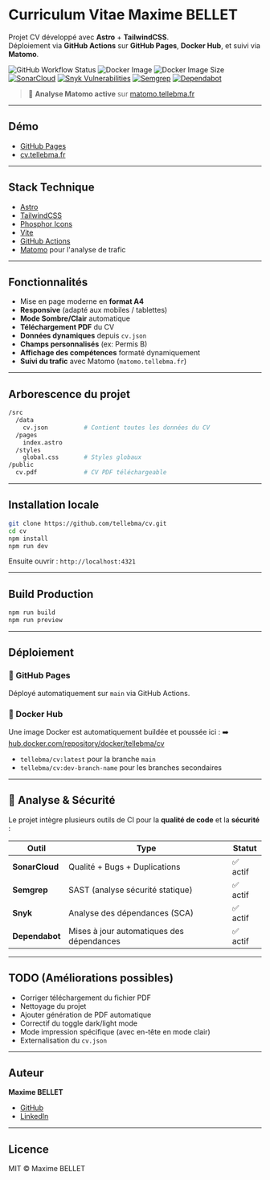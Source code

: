 # Curriculum Vitae Maxime BELLET

Projet CV développé avec **Astro** + **TailwindCSS**.  
Déploiement via **GitHub Actions** sur **GitHub Pages**, **Docker Hub**, et suivi via **Matomo**.

![GitHub Workflow Status](https://github.com/tellebma/cv/actions/workflows/main.yml/badge.svg)
![Docker Image](https://img.shields.io/docker/pulls/tellebma/cv)
![Docker Image Size](https://img.shields.io/docker/image-size/tellebma/cv/latest)
[![SonarCloud](https://sonarcloud.io/api/project_badges/measure?project=tellebma_cv&metric=alert_status)](https://sonarcloud.io/summary/new_code?id=tellebma_cv)
[![Snyk Vulnerabilities](https://snyk.io/test/github/tellebma/cv/badge.svg)](https://snyk.io/test/github/tellebma/cv)
[![Semgrep](https://img.shields.io/badge/semgrep-scanning-brightgreen)](https://semgrep.dev/orgs/tellebma)
[![Dependabot](https://img.shields.io/badge/dependabot-enabled-brightgreen)](https://docs.github.com/en/code-security/supply-chain-security/keeping-your-dependencies-updated-automatically)

> 🎯 **Analyse Matomo active** sur [matomo.tellebma.fr](https://matomo.tellebma.fr)

---

## Démo

- [GitHub Pages](https://tellebma.github.io/cv)
- [cv.tellebma.fr](https://cv.tellebma.fr)

---

## Stack Technique

- [Astro](https://astro.build/)
- [TailwindCSS](https://tailwindcss.com/)
- [Phosphor Icons](https://phosphoricons.com/)
- [Vite](https://vitejs.dev/)
- [GitHub Actions](https://docs.github.com/actions)
- [Matomo](https://matomo.org/) pour l'analyse de trafic

---

## Fonctionnalités

- Mise en page moderne en **format A4**
- **Responsive** (adapté aux mobiles / tablettes)
- **Mode Sombre/Clair** automatique
- **Téléchargement PDF** du CV
- **Données dynamiques** depuis `cv.json`
- **Champs personnalisés** (ex: Permis B)
- **Affichage des compétences** formaté dynamiquement
- **Suivi du trafic** avec Matomo (`matomo.tellebma.fr`)

---

## Arborescence du projet

```bash
/src
  /data
    cv.json          # Contient toutes les données du CV
  /pages
    index.astro
  /styles
    global.css       # Styles globaux
/public
  cv.pdf             # CV PDF téléchargeable
````

---

## Installation locale

```bash
git clone https://github.com/tellebma/cv.git
cd cv
npm install
npm run dev
```

Ensuite ouvrir : `http://localhost:4321`

---

## Build Production

```bash
npm run build
npm run preview
```

---

## Déploiement

### 🚀 GitHub Pages

Déployé automatiquement sur `main` via GitHub Actions.

### 🐳 Docker Hub

Une image Docker est automatiquement buildée et poussée ici :
➡️ [hub.docker.com/repository/docker/tellebma/cv](https://hub.docker.com/repository/docker/tellebma/cv/general)

* `tellebma/cv:latest` pour la branche `main`
* `tellebma/cv:dev-branch-name` pour les branches secondaires

---

## 🔎 Analyse & Sécurité

Le projet intègre plusieurs outils de CI pour la **qualité de code** et la **sécurité** :

| Outil          | Type                                      | Statut  |
| -------------- | ----------------------------------------- | ------- |
| **SonarCloud** | Qualité + Bugs + Duplications             | ✅ actif |
| **Semgrep**    | SAST (analyse sécurité statique)          | ✅ actif |
| **Snyk**       | Analyse des dépendances (SCA)             | ✅ actif |
| **Dependabot** | Mises à jour automatiques des dépendances | ✅ actif |

---

## TODO (Améliorations possibles)

* Corriger téléchargement du fichier PDF
* Nettoyage du projet
* Ajouter génération de PDF automatique
* Correctif du toggle dark/light mode
* Mode impression spécifique (avec en-tête en mode clair)
* Externalisation du `cv.json`

---

## Auteur

**Maxime BELLET**

* [GitHub](https://github.com/tellebma)
* [LinkedIn](https://www.linkedin.com/in/maxime-bellet)

---

## Licence

MIT © Maxime BELLET


